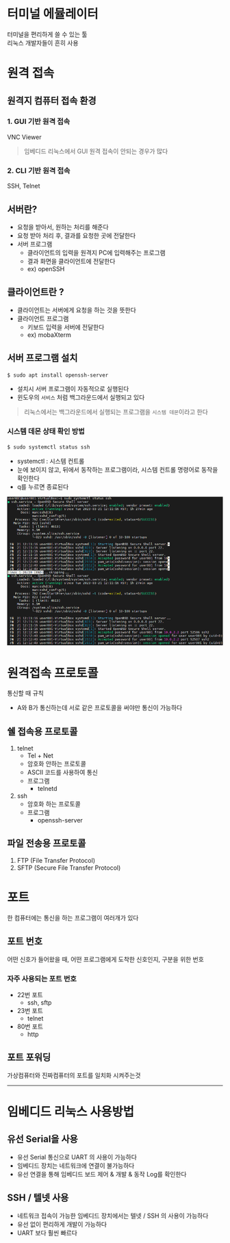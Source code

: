# 터미널 에뮬레이터

터미널을 편리하게 쓸 수 있는 툴  
리눅스 개발자들이 흔히 사용

# 원격 접속

## 원격지 컴퓨터 접속 환경

### 1. GUI 기반 원격 접속

VNC Viewer  

> 임베디드 리눅스에서 GUI 원격 접속이 안되는 경우가 많다

### 2. CLI 기반 원격 접속

SSH, Telnet

## 서버란?

- 요청을 받아서, 원하는 처리를 해준다
- 요청 받아 처리 후, 결과를 요청한 곳에 전달한다
- 서버 프로그램
  - 클라이언트의 입력을 원격지 PC에 입력해주는 프로그램
  - 결과 화면을 클라이언트에 전달한다
  - ex) openSSH

## 클라이언트란 ?

- 클라이언트는 서버에게 요청을 하는 것을 뜻한다
- 클라이언트 프로그램
  - 키보드 입력을 서버에 전달한다
  - ex) mobaXterm


## 서버 프로그램 설치

``` Bash
$ sudo apt install openssh-server
```

- 설치시 서버 프로그램이 자동적으로 실행된다
- 윈도우의 `서비스` 처럼 백그라운드에서 실행되고 있다

> 리눅스에서는 백그라운드에서 실행되는 프로그램을 `시스템 데몬`이라고 한다

### 시스템 데몬 상태 확인 방법

``` Bash
$ sudo systemctl status ssh
```

- systemctl : 시스템 컨트롤
- 눈에 보이지 않고, 뒤에서 동작하는 프로그램이라, 시스템 컨트롤 명령어로 동작을 확인한다
- q를 누르면 종료된다

![시스템 데몬 상태 확인](2023-03-21-13-39-34.png)

# 원격접속 프로토콜

통신할 때 규칙  

- A와 B가 통신하는데 서로 같은 프로토콜을 써야만 통신이 가능하다

## 쉘 접속용 프로토콜

1. telnet
   - Tel + Net
   - 암호화 안하는 프로토콜
   - ASCII 코드를 사용하여 통신
   - 프로그램
     - telnetd
2. ssh
   - 암호화 하는 프로토콜
   - 프로그램
     - openssh-server

## 파일 전송용 프로토콜

1. FTP (File Transfer Protocol)
2. SFTP (Secure File Transfer Protocol)

# 포트

한 컴퓨터에는 통신을 하는 프로그램이 여러개가 있다

## 포트 번호

어떤 신호가 들어왔을 때, 어떤 프로그램에게 도착한 신호인지, 구분을 위한 번호

### 자주 사용되는 포트 번호

- 22번 포트
  - ssh, sftp
- 23번 포트
  - telnet
- 80번 포트
  - http

## 포트 포워딩

가상컴퓨터와 진짜컴퓨터의 포트를 일치화 시켜주는것

---

# 임베디드 리눅스 사용방법

## 유선 Serial을 사용

- 유선 Serial 통신으로 UART 의 사용이 가능하다
- 임베디드 장치는 네트워크에 연결이 불가능하다
- 유선 연결을 통해 임베디드 보드 제어 & 개발 & 동작 Log를 확인한다

## SSH / 텔넷 사용

- 네트워크 접속이 가능한 임베디드 장치에서는 텔넷 / SSH 의 사용이 가능하다
- 유선 없이 편리하게 개발이 가능하다
- UART 보다 훨씬 빠르다